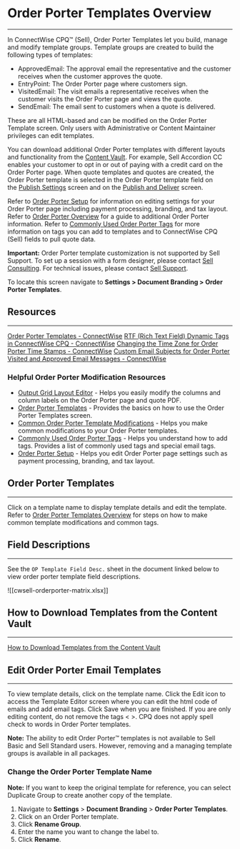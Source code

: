 # Order Porter Templates Overview
---
In ConnectWise CPQ™ (Sell), Order Porter Templates let you build, manage and modify template groups. Template groups are created to build the following types of templates:

- ApprovedEmail: The approval email the representative and the customer receives when the customer approves the quote. 
- EntryPoint: The Order Porter page where customers sign. 
- VisitedEmail: The visit emails a representative receives when the customer visits the Order Porter page and views the quote.
- SendEmail: The email sent to customers when a quote is delivered.

These are all HTML-based and can be modified on the Order Porter Template screen. Only users with Administrative or Content Maintainer privileges can edit templates.

You can download additional Order Porter templates with different layouts and functionality from the [Content Vault](https://docs.connectwise.com/ConnectWise_Sell/800/040/030 "Content Vault"). For example, Sell Accordion CC enables your customer to opt in or out of paying with a credit card on the Order Porter page. When quote templates and quotes are created, the Order Porter template is selected in the Order Porter template field on the [Publish Settings](https://docs.connectwise.com/ConnectWise_Sell/800/050/050/020 "Publish Settings - Edit Quote Templates") screen and on the [Publish and Deliver](https://docs.connectwise.com/ConnectWise_Sell/800/050/050/050 "Publish Overview - Edit Quote Templates") screen.

Refer to [Order Porter Setup](https://docs.connectwise.com/ConnectWise_Sell/800/020/010 "https://docs.connectwise.com/ConnectWise_Sell/800/020/010") for information on editing settings for your Order Porter page including payment processing, branding, and tax layout. Refer to [Order Porter Overview](https://docs.connectwise.com/ConnectWise_Sell/300/050/100/005 "https://docs.connectwise.com/ConnectWise_Sell/300/050/010/010/005") for a guide to additional Order Porter information. Refer to [Commonly Used Order Porter Tags](https://docs.connectwise.com/ConnectWise_Sell/300/050/100/Common_Order_Porter_Tags "https://docs.connectwise.com/ConnectWise_Sell/300/050/Order_Porter/Common_Order_Porter_Tags") for more information on tags you can add to templates and to ConnectWise CPQ (Sell) fields to pull quote data. 

**Important:** Order Porter template customization is not supported by Sell Support. To set up a session with a form designer, please contact [Sell Consulting](mailto:sell-consulting@connectwise.com "mailto:sell-consulting@connectwise.com"). For technical issues, please contact [Sell Support](https://connectwise20.my.site.com/serviceandsupport/s/contactsupport?n=1 "https://connectwise20.my.site.com/serviceandsupport/s/contactsupport?n=1").

To locate this screen navigate to **Settings > Document Branding > Order Porter Templates**.
## Resources
---
[Order Porter Templates - ConnectWise](https://docs.connectwise.com/ConnectWise_Sell/800/020/020)
[RTF (Rich Text Field) Dynamic Tags in ConnectWise CPQ - ConnectWise](https://docs.connectwise.com/ConnectWise_Sell/300/030/010/280)
[Changing the Time Zone for Order Porter Time Stamps - ConnectWise](https://docs.connectwise.com/ConnectWise_Sell/800/020/020/Changing_the_Time_Zone_for_Order_Porter_Time_Stamps)
[Custom Email Subjects for Order Porter Visited and Approved Email Messages - ConnectWise](https://docs.connectwise.com/ConnectWise_Sell/800/020/020/Custom_Email_Subjects_for_Order_Porter_Visited_and_Approved_Email_Messages)
### Helpful Order Porter Modification Resources

- [Output Grid Layout Editor](https://docs.connectwise.com/ConnectWise_Sell/800/020/030 "Output Grid Layout Editor") - Helps you easily modify the columns and column labels on the Order Porter page and quote PDF. 
- [Order Porter Templates](https://docs.connectwise.com/ConnectWise_Sell/800/020/020 "https://docs.connectwise.com/ConnectWise_Sell/800/020/020") - Provides the basics on how to use the Order Porter Templates screen. 
- [Common Order Porter Template Modifications](https://docs.connectwise.com/ConnectWise_Sell/800/020/Common_Order_Porter_Template_Modifications "https://docs.connectwise.com/ConnectWise_Sell/800/020/Common_Order_Porter_Template_Modifications") - Helps you make common modifications to your Order Porter templates. 
- [Commonly Used Order Porter Tags](https://docs.connectwise.com/ConnectWise_Sell/300/050/100/Common_Order_Porter_Tags "Commonly Used Order Porter Tags") - Helps you understand how to add tags. Provides a list of commonly used tags and special email tags. 
- [Order Porter Setup](https://docs.connectwise.com/ConnectWise_Sell/800/020/010 "Order Porter Setup") - Helps you edit Order Porter page settings such as payment processing, branding, and tax layout.
## Order Porter Templates
---
Click on a template name to display template details and edit the template. Refer to [Order Porter Templates Overview](https://docs.connectwise.com/ConnectWise_Sell/800/020/Order_Porter_Templates_Overview "Order Porter Templates Overview") for steps on how to make common template modifications and common tags.
## Field Descriptions
---
See the `OP Template Field Desc.` sheet in the document linked below to view order porter template field descriptions.

![[cwsell-orderporter-matrix.xlsx]]
## How to Download Templates from the Content Vault
---
[How to Download Templates from the Content Vault](https://www.youtube.com/watch?v=_a4zK7Dq55c&embeds_referring_euri=https%3A%2F%2Fdocs.connectwise.com%2F&feature=emb_imp_woyt)
## Edit Order Porter Email Templates
---
To view template details, click on the template name. Click the Edit icon to access the Template Editor screen where you can edit the html code of emails and add email tags. Click Save when you are finished. If you are only editing content, do not remove the tags < >. CPQ does not apply spell check to words in Order Porter templates. 

**Note:** The ability to edit Order Porter™ templates is not available to Sell Basic and Sell Standard users. However, removing and a managing template groups is available in all packages.
### Change the Order Porter Template Name
**Note:** If you want to keep the original template for reference, you can select Duplicate Group to create another copy of the template. 

1. Navigate to **Settings** > **Document Branding** > **Order Porter Templates**. 
2. Click on an Order Porter template. 
3. Click **Rename Group**.   
4. Enter the name you want to change the label to. 
5. Click **Rename**.
